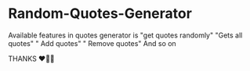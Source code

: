 # Random-Quotes-Generator
Available features in quotes generator is
   "get quotes randomly"
   "Gets all quotes"
   " Add quotes"
    " Remove quotes"
And so on

THANKS ❤️💯💥
